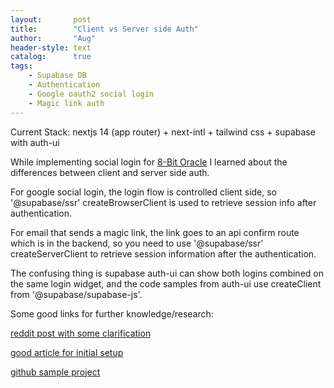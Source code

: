 ```yaml
---
layout:       post
title:        "Client vs Server side Auth"
author:       "Aug"
header-style: text
catalog:      true
tags:
    - Supabase DB
    - Authentication
    - Google oauth2 social login
    - Magic link auth
---
```


Current Stack: nextjs 14 (app router) + next-intl + tailwind css + supabase with auth-ui

While implementing social login for [8-Bit Oracle](https://8bitoracle.ai) I learned about the differences between client and server side auth.

For google social login, the login flow is controlled client side, so '@supabase/ssr' createBrowserClient is used to retrieve session info after authentication.

For email that sends a magic link, the link goes to an api confirm route which is in the backend, so you need to use '@supabase/ssr' createServerClient to retrieve session information after the authentication.

The confusing thing is supabase auth-ui can show both logins combined on the same login widget, and the code samples from auth-ui use createClient from '@supabase/supabase-js'.

Some good links for further knowledge/research:

[reddit post with some clarification](https://www.reddit.com/r/Supabase/comments/17hbwqb/question_about_supabasessr_and)

[good article for initial setup](https://ekremsonmezer.substack.com/p/supabase-and-nextjs-14-authentication)

[github sample project](https://github.com/SamuelSackey/nextjs-supabase-example)



